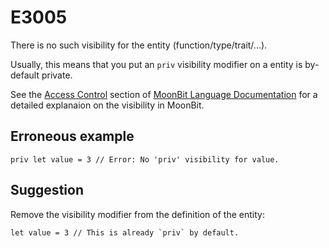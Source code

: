 # E3005

There is no such visibility for the entity (function/type/trait/...).

Usually, this means that you put an `priv` visibility modifier on a entity is
by-default private.

See the [Access
Control](https://docs.moonbitlang.com/en/latest/language/packages.html#access-control)
section of [MoonBit Language
Documentation](https://docs.moonbitlang.com/en/latest/language/index.html) for a
detailed explanaion on the visibility in MoonBit.

## Erroneous example

```moonbit
priv let value = 3 // Error: No 'priv' visibility for value.
```

## Suggestion

Remove the visibility modifier from the definition of the entity:

```moonbit
let value = 3 // This is already `priv` by default.
```
